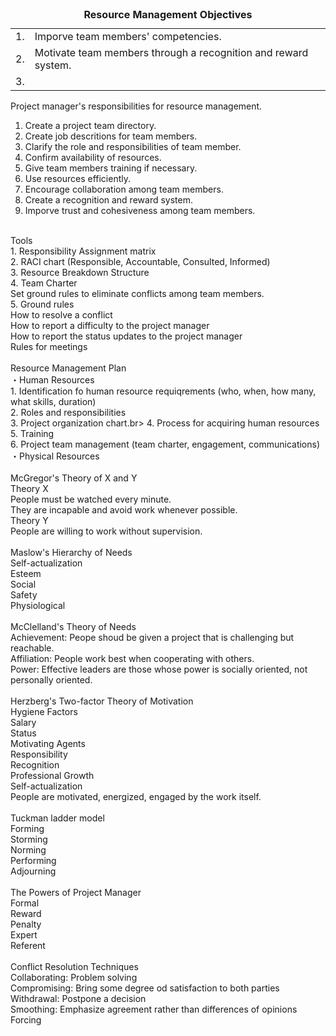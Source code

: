 <table>
   <caption><b>Resource Management Objectives</b></caption>
   <tr><td>1. </td><td>Imporve team members' competencies.</td>
   <tr><td>2. </td><td>Motivate team members through a recognition and reward system.</td></tr>
   <tr><td>3. </td><tdClarify team members' roles and responsibilities.</td></tr>
</table>

Project manager's responsibilities for resource management.<br>
1. Create a project team directory.<br>
2. Create job descritions for team members.<br>
3. Clarify the role and responsibilities of team member.<br>
4. Confirm availability of resources.<br>
5. Give team members training if necessary.<br>
6. Use resources efficiently.<br>
7. Encourage collaboration among team members.<br>
8. Create a recognition and reward system.<br>
9. Imporve trust and cohesiveness among team members.<br>
<br>
Tools<br>
1. Responsibility Assignment matrix<br>
2. RACI chart (Responsible, Accountable, Consulted, Informed)<br>
3. Resource Breakdown Structure<br>
4. Team Charter<br>
   Set ground rules to eliminate conflicts among team members.<br>
5. Ground rules<br>
How to resolve a conflict<br>
How to report a difficulty to the project manager<br>
How to report the status updates to the project manager<br>
Rules for meetings<br>
   <br>
Resource Management Plan<br>
・Human Resources<br>
1. Identification fo human resource requiqrements (who, when, how many, what skills, duration)<br>
2. Roles and responsibilities<br>
3. Project organization chart.br>
4. Process for acquiring human resources<br>
5. Training<br>
6. Project team management (team charter, engagement, communications)<br>
・Physical Resources<br>
<br>
McGregor's Theory of X and Y<br>
Theory X<br>
People must be watched every minute.<br>
They are incapable and avoid work whenever possible.<br>
Theory Y <br>
People are willing to work without supervision.<br>
<br>
Maslow's Hierarchy of Needs<br>
Self-actualization<br>
Esteem<br>
Social<br>
Safety<br>
Physiological<br>
<br>
McClelland's Theory of Needs<br>
Achievement: Peope shoud be given a project that is challenging but reachable.<br>
Affiliation: People work best when cooperating with others.<br>
Power: Effective leaders are those whose power is socially oriented, not personally oriented.<br>
<br>
Herzberg's Two-factor Theory of Motivation<br>
Hygiene Factors<br>
Salary<br>
Status<br>
Motivating Agents<br>
Responsibility<br>
Recognition<br>
Professional Growth<br>
Self-actualization<br>
People are motivated, energized, engaged by the work itself.<br>
<br>
Tuckman ladder model<br>
Forming<br>
Storming<br>
Norming<br>
Performing<br>
Adjourning<br>
<br>
The Powers of Project Manager<br>
Formal<br>
Reward<br>
Penalty<br>
Expert<br>
Referent<br>
<br>
Conflict Resolution Techniques<br>
Collaborating: Problem solving<br>
Compromising: Bring some degree od satisfaction to both parties<br>
Withdrawal: Postpone a decision<br>
Smoothing: Emphasize agreement rather than differences of opinions<br>
Forcing<br>
